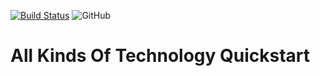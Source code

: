 [![Build Status](https://www.travis-ci.com/wu0916/quickstart.svg?branch=master)](https://www.travis-ci.com/wu0916/quickstart)
![GitHub](https://img.shields.io/github/license/wu0916/quickstart)

# All Kinds Of Technology Quickstart

